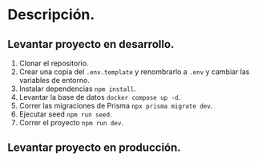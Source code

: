 # Descripción.

## Levantar proyecto en desarrollo.

1. Clonar el repositorio.
2. Crear una copia del `.env.template` y renombrarlo a `.env` y cambiar las variables de entorno.
3. Instalar dependencias `npm install`.
4. Levantar la base de datos `docker compose up -d`.
5. Correr las migraciones de Prisma `npx prisma migrate dev`.
6. Ejecutar seed `npm run seed`.
7. Correr el proyecto `npm run dev`.

## Levantar proyecto en producción.
